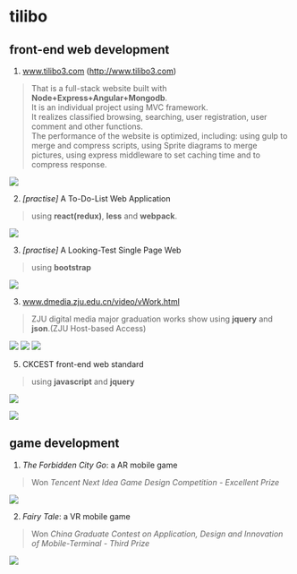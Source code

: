 # tilibo
## front-end web development
1. www.tilibo3.com (http://www.tilibo3.com)
> That is a full-stack website built with **Node+Express+Angular+Mongodb**.<br>
It is an individual project using MVC framework.<br>
It realizes classified browsing, searching, user registration, user comment and other functions.<br>
The performance of the website is optimized, including: using gulp to merge and compress scripts, using Sprite diagrams to merge pictures, using express middleware to set caching time and to compress response.

![](https://raw.githubusercontent.com/tilibo3/tilibo3/master/tilibo3-screenshot.png)

2. *[practise]* A To-Do-List Web Application
> using **react(redux)**, **less** and **webpack**.

![](https://raw.githubusercontent.com/tilibo3/tilibo3/master/addtodo-app/show.jpg)

3. *[practise]* A Looking-Test Single Page Web
> using **bootstrap**

![](https://raw.githubusercontent.com/tilibo3/tilibo3/master/lookingtest-app/show.png)

3. www.dmedia.zju.edu.cn/video/vWork.html
> ZJU digital media major graduation works show using **jquery** and **json**.(ZJU Host-based Access)

![](https://raw.githubusercontent.com/tilibo3/tilibo3/master/dmedia-work1-screenshot.png)
![](https://raw.githubusercontent.com/tilibo3/tilibo3/master/dmedia-work2-screenshot.png)
![](https://raw.githubusercontent.com/tilibo3/tilibo3/master/dmeida-work3-screenshot.png)  

5. CKCEST front-end web standard
> using **javascript** and **jquery**

![](https://raw.githubusercontent.com/tilibo3/tilibo3/master/ckcest-screenshot1.png)  

![](https://raw.githubusercontent.com/tilibo3/tilibo3/master/ckcest-screenshot2.png)  

## game development
1. *The Forbidden City Go*: a AR mobile game
> Won *Tencent Next Idea Game Design Competition - Excellent Prize*  

![](https://raw.githubusercontent.com/tilibo3/tilibo3/master/the-forbidden-city-go-s.png)  

2. *Fairy Tale*: a VR mobile game
> Won *China Graduate Contest on Application, Design and Innovation of Mobile-Terminal - Third Prize*  

![](https://raw.githubusercontent.com/tilibo3/tilibo3/master/fairy-tale-s.png)  
